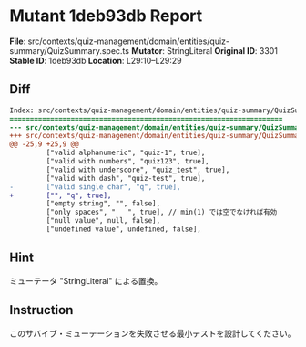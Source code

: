 # Mutant 1deb93db Report

**File**: src/contexts/quiz-management/domain/entities/quiz-summary/QuizSummary.spec.ts
**Mutator**: StringLiteral
**Original ID**: 3301
**Stable ID**: 1deb93db
**Location**: L29:10–L29:29

## Diff

```diff
Index: src/contexts/quiz-management/domain/entities/quiz-summary/QuizSummary.spec.ts
===================================================================
--- src/contexts/quiz-management/domain/entities/quiz-summary/QuizSummary.spec.ts	original
+++ src/contexts/quiz-management/domain/entities/quiz-summary/QuizSummary.spec.ts	mutated #3301
@@ -25,9 +25,9 @@
         ["valid alphanumeric", "quiz-1", true],
         ["valid with numbers", "quiz123", true],
         ["valid with underscore", "quiz_test", true],
         ["valid with dash", "quiz-test", true],
-        ["valid single char", "q", true],
+        ["", "q", true],
         ["empty string", "", false],
         ["only spaces", "   ", true], // min(1) では空でなければ有効
         ["null value", null, false],
         ["undefined value", undefined, false],
```

## Hint

ミューテータ "StringLiteral" による置換。

## Instruction

このサバイブ・ミューテーションを失敗させる最小テストを設計してください。
